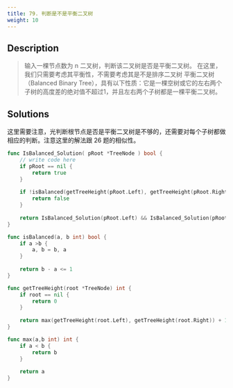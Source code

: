 ```yaml
---
title: 79. 判断是不是平衡二叉树
weight: 10
---
```


## Description
> 输入一棵节点数为 n 二叉树，判断该二叉树是否是平衡二叉树。
> 在这里，我们只需要考虑其平衡性，不需要考虑其是不是排序二叉树
> 平衡二叉树（Balanced Binary Tree），具有以下性质：它是一棵空树或它的左右两个子树的高度差的绝对值不超过1，并且左右两个子树都是一棵平衡二叉树。

## Solutions
这里需要注意，光判断根节点是否是平衡二叉树是不够的，还需要对每个子树都做相应的判断。注意这里的解法跟 26 题的相似性。
```go
func IsBalanced_Solution( pRoot *TreeNode ) bool {
    // write code here
    if pRoot == nil {
        return true
    }
    
    if !isBalanced(getTreeHeight(pRoot.Left), getTreeHeight(pRoot.Right)) {
        return false
    }
    
    return IsBalanced_Solution(pRoot.Left) && IsBalanced_Solution(pRoot.Right)
}

func isBalanced(a, b int) bool {
    if a >b {
        a, b = b, a
    }
    
    return b - a <= 1 
}

func getTreeHeight(root *TreeNode) int {
    if root == nil {
        return 0
    }
    
    return max(getTreeHeight(root.Left), getTreeHeight(root.Right)) + 1
}

func max(a,b int) int {
    if a < b {
        return b
    }
    
    return a
}
```
